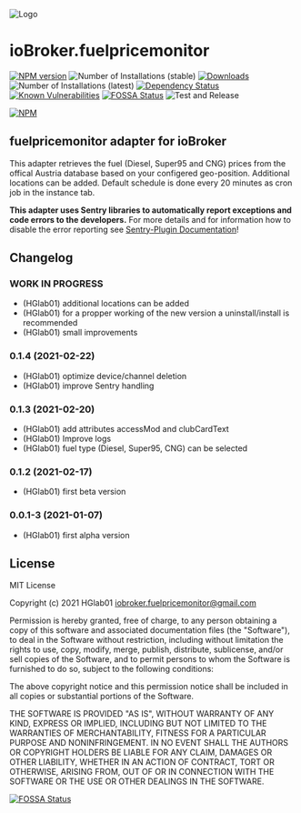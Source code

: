 ![Logo](admin/fuelpricemonitor.png)
# ioBroker.fuelpricemonitor

[![NPM version](http://img.shields.io/npm/v/iobroker.fuelpricemonitor.svg)](https://www.npmjs.com/package/iobroker.fuelpricemonitor)
![Number of Installations (stable)](http://iobroker.live/badges/fuelpricemonitor-stable.svg)
[![Downloads](https://img.shields.io/npm/dm/iobroker.fuelpricemonitor.svg)](https://www.npmjs.com/package/iobroker.fuelpricemonitor)
![Number of Installations (latest)](http://iobroker.live/badges/fuelpricemonitor-installed.svg)
[![Dependency Status](https://img.shields.io/david/HGlab01/iobroker.fuelpricemonitor.svg)](https://david-dm.org/HGlab01/iobroker.fuelpricemonitor)
[![Known Vulnerabilities](https://snyk.io/test/github/HGlab01/ioBroker.fuelpricemonitor/badge.svg)](https://snyk.io/test/github/HGlab01/ioBroker.fuelpricemonitor)
[![FOSSA Status](https://app.fossa.com/api/projects/git%2Bgithub.com%2FHGlab01%2FioBroker.fuelpricemonitor.svg?type=shield)](https://app.fossa.com/projects/git%2Bgithub.com%2FHGlab01%2FioBroker.fuelpricemonitor?ref=badge_shield)
![Test and Release](https://github.com/HGlab01/ioBroker.fuelpricemonitor/workflows/Test%20and%20Release/badge.svg)

[![NPM](https://nodei.co/npm/iobroker.fuelpricemonitor.png?downloads=true)](https://nodei.co/npm/iobroker.fuelpricemonitor/)

## fuelpricemonitor adapter for ioBroker

This adapter retrieves the fuel (Diesel, Super95 and CNG) prices from the offical Austria database based on your configered geo-position. Additional locations can be added.
Default schedule is done every 20 minutes as cron job in the instance tab.  


**This adapter uses Sentry libraries to automatically report exceptions and code errors to the developers.** For more details and for information how to disable the error reporting see [Sentry-Plugin Documentation](https://github.com/ioBroker/plugin-sentry#plugin-sentry)!

## Changelog
<!--
    Placeholder for the next version (at the beginning of the line):
    ### __WORK IN PROGRESS__
-->

### __WORK IN PROGRESS__
* (HGlab01) additional locations can be added
* (HGlab01) for a propper working of the new version a uninstall/install is recommended
* (HGlab01) small improvements

### 0.1.4 (2021-02-22)
* (HGlab01) optimize device/channel deletion
* (HGlab01) improve Sentry handling

### 0.1.3 (2021-02-20)
* (HGlab01) add attributes accessMod and clubCardText
* (HGlab01) Improve logs
* (HGlab01) fuel type (Diesel, Super95, CNG) can be selected

### 0.1.2 (2021-02-17)
* (HGlab01) first beta version

### 0.0.1-3 (2021-01-07)
* (HGlab01) first alpha version

## License
MIT License

Copyright (c) 2021 HGlab01 <iobroker.fuelpricemonitor@gmail.com>

Permission is hereby granted, free of charge, to any person obtaining a copy
of this software and associated documentation files (the "Software"), to deal
in the Software without restriction, including without limitation the rights
to use, copy, modify, merge, publish, distribute, sublicense, and/or sell
copies of the Software, and to permit persons to whom the Software is
furnished to do so, subject to the following conditions:

The above copyright notice and this permission notice shall be included in all
copies or substantial portions of the Software.

THE SOFTWARE IS PROVIDED "AS IS", WITHOUT WARRANTY OF ANY KIND, EXPRESS OR
IMPLIED, INCLUDING BUT NOT LIMITED TO THE WARRANTIES OF MERCHANTABILITY,
FITNESS FOR A PARTICULAR PURPOSE AND NONINFRINGEMENT. IN NO EVENT SHALL THE
AUTHORS OR COPYRIGHT HOLDERS BE LIABLE FOR ANY CLAIM, DAMAGES OR OTHER
LIABILITY, WHETHER IN AN ACTION OF CONTRACT, TORT OR OTHERWISE, ARISING FROM,
OUT OF OR IN CONNECTION WITH THE SOFTWARE OR THE USE OR OTHER DEALINGS IN THE
SOFTWARE.


[![FOSSA Status](https://app.fossa.com/api/projects/git%2Bgithub.com%2FHGlab01%2FioBroker.fuelpricemonitor.svg?type=large)](https://app.fossa.com/projects/git%2Bgithub.com%2FHGlab01%2FioBroker.fuelpricemonitor?ref=badge_large)
